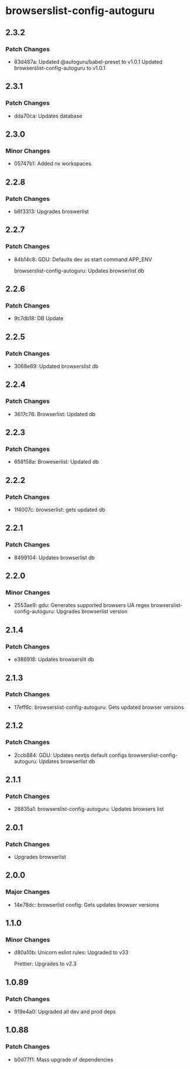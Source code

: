# browserslist-config-autoguru

## 2.3.2

### Patch Changes

-   83d487a: Updated @autoguru/babel-preset to v1.0.1 Updated
    browserslist-config-autoguru to v1.0.1

## 2.3.1

### Patch Changes

-   dda70ca: Updates database

## 2.3.0

### Minor Changes

-   05747b1: Added nx workspaces

## 2.2.8

### Patch Changes

-   b6f3313: Upgrades broswerlist

## 2.2.7

### Patch Changes

-   84b14c8: GDU: Defaults dev as start command APP_ENV

    browserslist-config-autoguru: Updates browserlist db

## 2.2.6

### Patch Changes

-   9c7db18: DB Update

## 2.2.5

### Patch Changes

-   3068e69: Updated browserslist db

## 2.2.4

### Patch Changes

-   3617c76: Browserlist: Updated db

## 2.2.3

### Patch Changes

-   658158a: Broweserlist: Updated db

## 2.2.2

### Patch Changes

-   1f4007c: browserlist: gets updated db

## 2.2.1

### Patch Changes

-   8499104: Updates browserlist db

## 2.2.0

### Minor Changes

-   2553ae9: gdu: Generates supported browsers UA regex
    browserslist-config-autoguru: Upgrades browserlist version

## 2.1.4

### Patch Changes

-   e386918: Updates browserslit db

## 2.1.3

### Patch Changes

-   17eff6c: browserslist-config-autoguru: Gets updated browser versions

## 2.1.2

### Patch Changes

-   2ccb884: GDU: Updates nextjs default configs browserslist-config-autoguru:
    Updates browserlist db

## 2.1.1

### Patch Changes

-   28835a1: browserslist-config-autoguru: Updates browsers list

## 2.0.1

### Patch Changes

-   Upgrades browserlist

## 2.0.0

### Major Changes

-   14e78dc: browserlist config: Gets updates browser versions

## 1.1.0

### Minor Changes

-   d80a10b: Unicorn eslint rules: Upgraded to v33

    Prettier: Upgrades to v2.3

## 1.0.89

### Patch Changes

-   919e4a0: Upgraded all dev and prod deps

## 1.0.88

### Patch Changes

-   b0d77f1: Mass upgrade of dependencies
